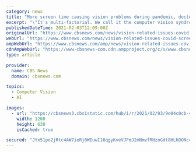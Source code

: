 ```yaml
---
category: news
title: "More screen time causing vision problems during pandemic, doctor warns"
excerpt: "\"It's multi-factorial. We call it the computer vision syndrome, and it combines both eye strain from just staring at the computers which are right in front of you for all those hours, that 13 ..."
publishedDateTime: 2021-02-03T12:09:00Z
originalUrl: "https://www.cbsnews.com/news/vision-related-issues-covid-screen-time/"
webUrl: "https://www.cbsnews.com/news/vision-related-issues-covid-screen-time/"
ampWebUrl: "https://www.cbsnews.com/amp/news/vision-related-issues-covid-screen-time/"
cdnAmpWebUrl: "https://www-cbsnews-com.cdn.ampproject.org/c/s/www.cbsnews.com/amp/news/vision-related-issues-covid-screen-time/"
type: article

provider:
  name: CBS News
  domain: cbsnews.com

topics:
  - Computer Vision
  - AI

images:
  - url: "https://cbsnews3.cbsistatic.com/hub/i/r/2021/02/03/9e04c0cb-473f-4108-8919-11e13bbd4174/thumbnail/1200x630g2/f9d1e902b69bd0681891681c3a3a586a/cbsn-fusion-pandemic-leads-to-increase-in-vision-problems-thumbnail-638754-640x360.jpg"
    width: 1200
    height: 630
    isCached: true

secured: "JYx51po2jRtc4AW7ieRj0WIuwI16qgyKveVJFmJ2mNmvfRHzoGdt8HLhDONc4DwQ7v4CBJLnph0VkVj/kuIPlaqGivQrfdsAPHli3G1VJxrSqcYEpfayALFpXuUld7R9+qmUSmHeXMRmP0HAP37L73bUGhScGVBFYxYs1E9fRSkAbi0N+f4mVqr1jMkL+jLPplBp/2oDvxS4M6xEvgs1Tw9ffkgTw3nvWKUvoulSPJfmn/gBAKQcT5d3cxuYl0PLSmTTimGtyXIbyhvQxGkf6ga/ZsQ/zIXbWdDASMFYvjgH4W/C98iVgCnUXbvmbRogWL5DSIdVTy9/HnvRfJCk13hM4HEJD40xTw8A2BbYjdI=;c74WgnTF3qILUPnKl7Z9ig=="
---
```


